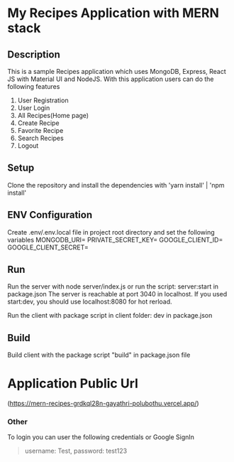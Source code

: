 # My Recipes Application with MERN stack

## Description
This is a sample Recipes application which uses MongoDB, Express, React JS with Material UI and NodeJS.
With this application users can do the following features
1. User Registration
2. User Login
3. All Recipes(Home page)
4. Create Recipe 
5. Favorite Recipe
6. Search Recipes
7. Logout

## Setup
Clone the repository and install the dependencies with 'yarn install' | 'npm install'

## ENV Configuration
Create .env/.env.local file in project root directory and set the following variables
MONGODB_URI=
PRIVATE_SECRET_KEY=
GOOGLE_CLIENT_ID=
GOOGLE_CLIENT_SECRET=

## Run

Run the server with node server/index.js or run the script: server:start in package.json
The server is reachable at port 3040 in localhost. If you used start:dev, you should use localhost:8080 for hot rerload.

Run the client with package script in client folder: dev in package.json

## Build

Build client with the package script "build" in package.json file

# Application Public Url 
(https://mern-recipes-grdkql28n-gayathri-polubothu.vercel.app/)

### Other

To login you can user the following credentials or Google SignIn

> username: Test,
> password: test123
